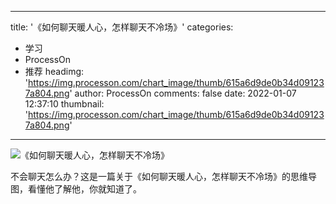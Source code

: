 
---
title: '《如何聊天暖人心，怎样聊天不冷场》'
categories: 
 - 学习
 - ProcessOn
 - 推荐
headimg: 'https://img.processon.com/chart_image/thumb/615a6d9de0b34d091237a804.png'
author: ProcessOn
comments: false
date: 2022-01-07 12:37:10
thumbnail: 'https://img.processon.com/chart_image/thumb/615a6d9de0b34d091237a804.png'
---

<div>   
<img class="thumb" alt="《如何聊天暖人心，怎样聊天不冷场》" src="https://img.processon.com/chart_image/thumb/615a6d9de0b34d091237a804.png" referrerpolicy="no-referrer">
<p>不会聊天怎么办？这是一篇关于《如何聊天暖人心，怎样聊天不冷场》的思维导图，看懂他了解他，你就知道了。</p>  
</div>
            